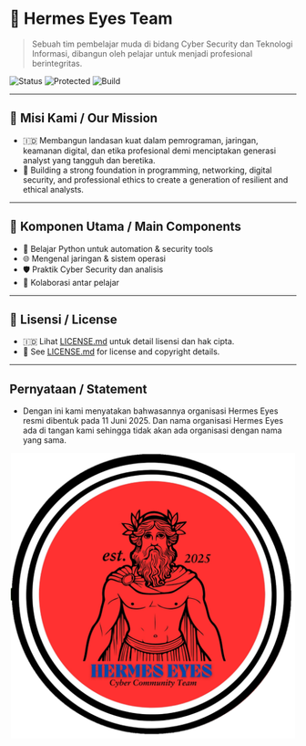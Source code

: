 # 🧿 Hermes Eyes Team

> Sebuah tim pembelajar muda di bidang Cyber Security dan Teknologi Informasi, dibangun oleh pelajar untuk menjadi profesional berintegritas.

![Status](https://img.shields.io/badge/team-Hermes%20Eyes%20Team-blueviolet)
![Protected](https://img.shields.io/badge/license-All%20Rights%20Reserved-red)
![Build](https://img.shields.io/badge/focus-Cyber%20Security-black)

---

## 📌 Misi Kami / Our Mission
- 🇮🇩 Membangun landasan kuat dalam pemrograman, jaringan, keamanan digital, dan etika profesional demi menciptakan generasi analyst yang tangguh dan beretika.
- 🏴󠁧󠁢󠁥󠁮󠁧󠁿 Building a strong foundation in programming, networking, digital security, and professional ethics to create a generation of resilient and ethical analysts.

---

## 🚀 Komponen Utama / Main Components
- 🔐 Belajar Python untuk automation & security tools
- 🌐 Mengenal jaringan & sistem operasi
- 🛡️ Praktik Cyber Security dan analisis
- 🤝 Kolaborasi antar pelajar

---

## 🧾 Lisensi / License

- 🇮🇩 Lihat [LICENSE.md](./LICENSE.md) untuk detail lisensi dan hak cipta.
- 🏴󠁧󠁢󠁥󠁮󠁧󠁿 See [LICENSE.md](./LICENSE.md) for license and copyright details.

---
## Pernyataan / Statement
- Dengan ini kami menyatakan bahwasannya organisasi Hermes Eyes resmi dibentuk pada 11 Juni 2025. Dan nama organisasi Hermes Eyes ada di tangan kami sehingga tidak akan ada organisasi dengan nama yang sama.
  
<p align="center">
  <img src="https://raw.githubusercontent.com/hermeseyes/.github/main/profile/assets/1749639551110.png" width="500" alt="Hermes Eyes Team Logo">
</p>
